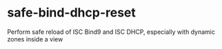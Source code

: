 # safe-bind-dhcp-reset
Perform safe reload of ISC Bind9 and ISC DHCP, especially with dynamic zones inside a view
